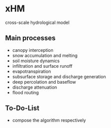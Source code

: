 # xHM
cross-scale hydrological model

## Main processes
- canopy interception
- snow accumulation and melting
- soil moisture dynamics
- infiltration and surface runoff
- evapotranspiration
- subsurface storage and discharge generation
- deep percolation and baseflow
- discharge attenuation 
- flood routing

## To-Do-List
- compose the algorithm respectively
